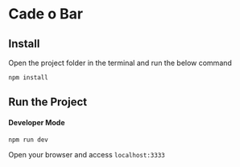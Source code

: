 # Cade o Bar


## Install

Open the project folder in the terminal and run the below command

```
npm install
```

## Run the Project

#### Developer Mode

```
npm run dev
```

Open your browser and access `localhost:3333`

